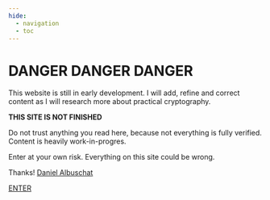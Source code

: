 ```yaml
---
hide:
  - navigation
  - toc
---
```


<div class="welcome danger">

  <h1>DANGER DANGER DANGER</h1>

  <p>This website is still in early development. I will add, refine and correct content as I will research more about practical cryptography.</p>

  <p style="font-weight: bold">THIS SITE IS NOT FINISHED<p>

  <p>Do not trust anything you read here, because not everything is fully verified. Content is heavily work-in-progres.</p>

  <p>Enter at your own risk. Everything on this site could be wrong.</p>

  <p>Thanks! <a href="https://twitter.com/dalbuschat">Daniel Albuschat</a></p>

  <a class="md-button" href="/index2/">ENTER</a>
</div>

